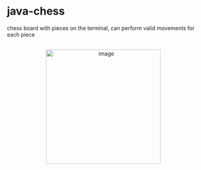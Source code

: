 # java-chess

chess board with pieces on the terminal, can perform valid movements for each piece<br><br>
<p align="center">
  <img width="300" alt="image" src="https://github.com/thornxyz/java-chess/assets/111498659/9d64db51-6d89-49ba-bf5b-9a70820aca78">
</p>

